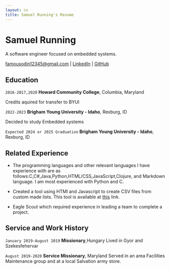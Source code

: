```yaml
---
layout: cv
title: Samuel Running's Resume
---
```

# Samuel Running
A software engineer focused on embedded systems.

<div id="email">
<a href="famousodin12345@gmail.com">famousodin12345@gmail.com</a>
| <a href="https://www.linkedin.com/in/sam-running-3b5982262/">LinkedIn</a>
| <a href="https://byuids-resumes.github.io/mdresume/">GitHub</a>
</div>

<!-- https://www.monique.tech/the-art-of-markdown -->

## Education

`2016-2017,2020`
__Howard Community College__, Columbia, Maryland

Credits aquired for transfer to BYUI

`2022-2023`
__Brigham Young University - Idaho__, Rexburg, ID

Decided to study Embedded systems

`Expected 2024 or 2025 Graduation`
__Brigham Young University - Idaho__, Rexburg, ID




## Related Experience
* The programming languages and other relevant languages I have experience with are as follows:C,C#,Java,Python,HTML/CSS,JavaScript,Clojure, and Markdown language. I am most experienced with Python and C.

* Created a tool using HTMl and Javascript to create CSV files from custom made lists.
This tool is available at [this](https://orionthewriter.github.io/WDD-things/Master%20Makers%20List%20page.html) link.

* Eagle Scout which required experience in leading a team to complete a project.



## Service and Work History

`January 2019-August 2019`
__Missionary__,Hungary
Lived in Gyor and Szekesfehervar

`August 2019-2020`
__Service Missionary__, Maryland
Served in an area Facilities Maintenance group and at a local Salvation army store.



<!-- ### Footer

Last updated: July 2023 -->



